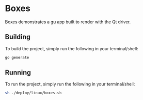 Boxes
======
Boxes demonstrates a gu app built to render with the Qt driver.


## Building
To build the project, simply run the following in your terminal/shell:

```bash
go generate

```

## Running
To run the project, simply run the following in your terminal/shell:

```bash
sh ./deploy/linux/boxes.sh

```